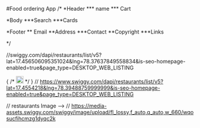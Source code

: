 #Food ordering App
/*
*Header
 *** name
 *** Cart

*Body
***Search
***Cards

*Footer
** Email
**Address
***Contact
**Copyright
***Links

*/


//swiggy.com/dapi/restaurants/list/v5?lat=17.456506095351024&lng=78.37637849558834&is-seo-homepage-enabled=true&page_type=DESKTOP_WEB_LISTING

{
  /* <img
width="20"
height="20"
src="https://img.icons8.com/ios-filled/50/40C057/rating-circled.png"
alt="rating-circled"
/> */
}
// https://www.swiggy.com/dapi/restaurants/list/v5?lat=17.4554218&lng=78.39488759999999&is-seo-homepage-enabled=true&page_type=DESKTOP_WEB_LISTING

// restaurants Image -->
// https://media-assets.swiggy.com/swiggy/image/upload/fl_lossy,f_auto,q_auto,w_660/wqosucfihcmzg1dyqc2k
